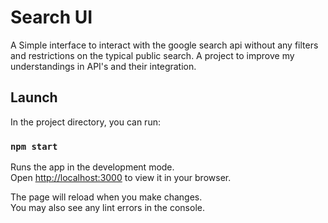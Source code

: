 # Search UI

A Simple interface to interact with the google search api without any filters and restrictions on the typical public search. A project to improve my understandings in API's and their integration. 

## Launch

In the project directory, you can run:

### `npm start`

Runs the app in the development mode.\
Open [http://localhost:3000](http://localhost:3000) to view it in your browser.

The page will reload when you make changes.\
You may also see any lint errors in the console.
